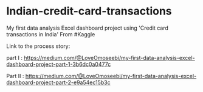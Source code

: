 # Indian-credit-card-transactions
My first data analysis Excel dashboard project using 'Credit card transactions in India' From #Kaggle

Link to the process story:

part I : https://medium.com/@LoveOmoseebi/my-first-data-analysis-excel-dashboard-project-part-1-3b6dc0a0477c

Part II : https://medium.com/@LoveOmoseebi/my-first-data-analysis-excel-dashboard-project-part-2-e9a54ec15b3c
